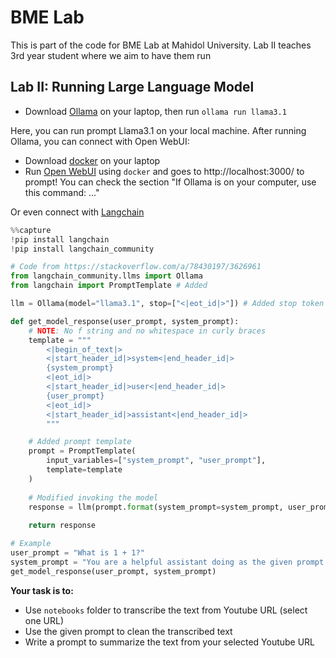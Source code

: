 # BME Lab

This is part of the code for BME Lab at Mahidol University.
Lab II teaches 3rd year student where we aim to have them run 

## Lab II: Running Large Language Model

- Download [Ollama](https://ollama.com/) on your laptop, then run `ollama run llama3.1`

Here, you can run prompt Llama3.1 on your local machine. After running Ollama, you can connect with Open WebUI:

- Download [docker](https://www.docker.com/products/docker-desktop/) on your laptop
- Run [Open WebUI](https://github.com/open-webui/open-webui) using `docker` and goes to http://localhost:3000/ to prompt! You can check the section "If Ollama is on your computer, use this command: ..."

Or even connect with [Langchain](https://www.langchain.com/)

```py
%%capture
!pip install langchain
!pip install langchain_community
```

```py
# Code from https://stackoverflow.com/a/78430197/3626961
from langchain_community.llms import Ollama
from langchain import PromptTemplate # Added

llm = Ollama(model="llama3.1", stop=["<|eot_id|>"]) # Added stop token

def get_model_response(user_prompt, system_prompt):
    # NOTE: No f string and no whitespace in curly braces
    template = """
        <|begin_of_text|>
        <|start_header_id|>system<|end_header_id|>
        {system_prompt}
        <|eot_id|>
        <|start_header_id|>user<|end_header_id|>
        {user_prompt}
        <|eot_id|>
        <|start_header_id|>assistant<|end_header_id|>
        """

    # Added prompt template
    prompt = PromptTemplate(
        input_variables=["system_prompt", "user_prompt"],
        template=template
    )
    
    # Modified invoking the model
    response = llm(prompt.format(system_prompt=system_prompt, user_prompt=user_prompt))
    
    return response

# Example
user_prompt = "What is 1 + 1?"
system_prompt = "You are a helpful assistant doing as the given prompt."
get_model_response(user_prompt, system_prompt)
```

**Your task is to:**
- Use `notebooks` folder to transcribe the text from Youtube URL (select one URL)
- Use the given prompt to clean the transcribed text
- Write a prompt to summarize the text from your selected Youtube URL

